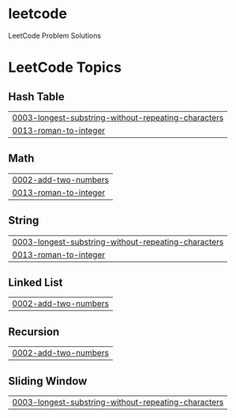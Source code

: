 # leetcode
LeetCode Problem Solutions

<!---LeetCode Topics Start-->
# LeetCode Topics
## Hash Table
|  |
| ------- |
| [0003-longest-substring-without-repeating-characters](https://github.com/SahilB21/leetcode/tree/master/0003-longest-substring-without-repeating-characters) |
| [0013-roman-to-integer](https://github.com/SahilB21/leetcode/tree/master/0013-roman-to-integer) |
## Math
|  |
| ------- |
| [0002-add-two-numbers](https://github.com/SahilB21/leetcode/tree/master/0002-add-two-numbers) |
| [0013-roman-to-integer](https://github.com/SahilB21/leetcode/tree/master/0013-roman-to-integer) |
## String
|  |
| ------- |
| [0003-longest-substring-without-repeating-characters](https://github.com/SahilB21/leetcode/tree/master/0003-longest-substring-without-repeating-characters) |
| [0013-roman-to-integer](https://github.com/SahilB21/leetcode/tree/master/0013-roman-to-integer) |
## Linked List
|  |
| ------- |
| [0002-add-two-numbers](https://github.com/SahilB21/leetcode/tree/master/0002-add-two-numbers) |
## Recursion
|  |
| ------- |
| [0002-add-two-numbers](https://github.com/SahilB21/leetcode/tree/master/0002-add-two-numbers) |
## Sliding Window
|  |
| ------- |
| [0003-longest-substring-without-repeating-characters](https://github.com/SahilB21/leetcode/tree/master/0003-longest-substring-without-repeating-characters) |
<!---LeetCode Topics End-->